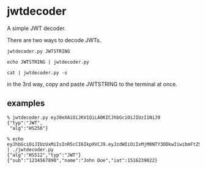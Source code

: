 jwtdecoder
==========

A simple JWT decoder.

There are two ways to decode JWTs.

```
jwtdecoder.py JWTSTRING
```

```
echo JWTSTRING | jwtdecoder.py
```

```
cat | jwtdecoder.py -s
```

in the 3rd way, copy and paste JWTSTRING to the terminal at once.

## examples

```
% jwtdecoder.py eyJ0eXAiOiJKV1QiLA0KICJhbGciOiJIUzI1NiJ9
{"typ":"JWT",
 "alg":"HS256"}
```

```
% echo eyJhbGciOiJIUzUxMiIsInR5cCI6IkpXVCJ9.eyJzdWIiOiIxMjM0NTY3ODkwIiwibmFtZSI6IkpvaG4gRG9lIiwiaWF0IjoxNTE2MjM5MDIyfQ | ./jwtdecoder.py 
{"alg":"HS512","typ":"JWT"}
{"sub":"1234567890","name":"John Doe","iat":1516239022}
```
